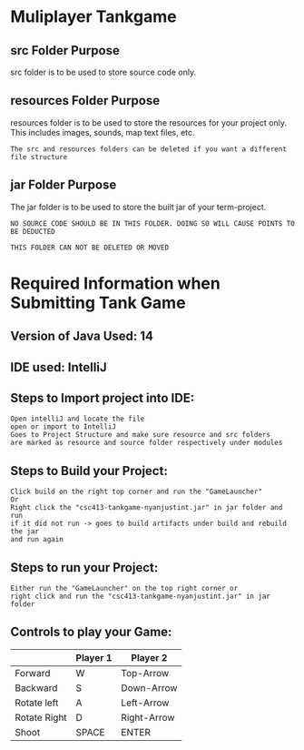 # Muliplayer Tankgame

## src Folder Purpose 
src folder is to be used to store source code only.

## resources Folder Purpose 
resources folder is to be used to store the resources for your project only. This includes images, sounds, map text files, etc.

`The src and resources folders can be deleted if you want a different file structure`

## jar Folder Purpose 
The jar folder is to be used to store the built jar of your term-project.

`NO SOURCE CODE SHOULD BE IN THIS FOLDER. DOING SO WILL CAUSE POINTS TO BE DEDUCTED`

`THIS FOLDER CAN NOT BE DELETED OR MOVED`

# Required Information when Submitting Tank Game

## Version of Java Used: 14

## IDE used: IntelliJ

## Steps to Import project into IDE: 
    Open intelliJ and locate the file
    open or import to IntelliJ
    Goes to Project Structure and make sure resource and src folders 
    are marked as resource and source folder respectively under modules 
    
## Steps to Build your Project: 
    Click build on the right top corner and run the "GameLauncher"
    Or
    Right click the "csc413-tankgame-nyanjustint.jar" in jar folder and run
    if it did not run -> goes to build artifacts under build and rebuild the jar
    and run again 
 
## Steps to run your Project:
    Either run the "GameLauncher" on the top right corner or 
    right click and run the "csc413-tankgame-nyanjustint.jar" in jar folder 

## Controls to play your Game:

|               | Player 1 | Player 2 |
|---------------|----------|----------|
|  Forward      |    W     |  Top-Arrow   |
|  Backward     |    S     |  Down-Arrow  |
|  Rotate left  |    A     |  Left-Arrow  |
|  Rotate Right |    D     |  Right-Arrow |
|  Shoot        |   SPACE  |  ENTER       |


